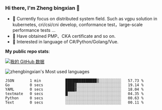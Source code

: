 ### Hi there, I'm Zheng bingxian  👋

* 📖  Currently focus on distributed system field. Such as vgpu solution in kubernetes, cri/csi/cni develop, conformance test，large-scale performance tests ...
* 🌱  Have obtained PMP、CKA certificate and so on.
* 👯  Interested in language of C#/Python/Golang/Vue.

**My public repo stats**:

[![我的 GitHub 数据](https://github-readme-stats.vercel.app/api?username=zhengbingxian&theme=merko)]()

![zhengbingxian's Most used languages](https://github-readme-stats.vercel.app/api/top-langs/?username=zhengbingxian&layout=compact&hide_border=true&langs_count=10)

<!--START_SECTION:waka-->

```text
JSON       1 min           ██████████████▒░░░░░░░░░░   57.73 %
Go         0 secs          ████▓░░░░░░░░░░░░░░░░░░░░   19.14 %
YAML       0 secs          ████▓░░░░░░░░░░░░░░░░░░░░   18.04 %
textmate   0 secs          █░░░░░░░░░░░░░░░░░░░░░░░░   04.35 %
Python     0 secs          ░░░░░░░░░░░░░░░░░░░░░░░░░   00.63 %
Text       0 secs          ░░░░░░░░░░░░░░░░░░░░░░░░░   00.11 %
```

<!--END_SECTION:waka-->
